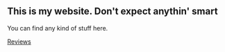 ## This is my website. Don't expect anythin' smart

You can find any kind of stuff here. 

[Reviews](https://colonistparrot.github.io/reviews)
